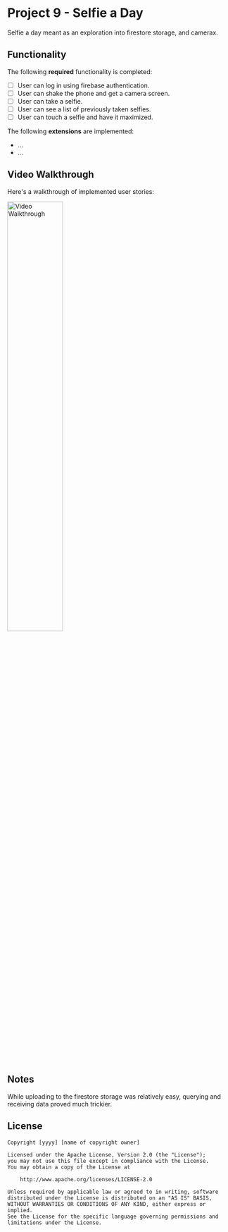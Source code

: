 # Project 9 - Selfie a Day

Selfie a day meant as an exploration into firestore storage, and camerax.
## Functionality 

The following **required** functionality is completed:

* [ ] User can log in using firebase authentication.
* [ ] User can shake the phone and get a camera screen.
* [ ] User can take a selfie.
* [ ] User can see a list of previously taken selfies.
* [ ] User can touch a selfie and have it maximized.

The following **extensions** are implemented:

* ...
* ...

## Video Walkthrough

Here's a walkthrough of implemented user stories:

<img src='showcase.gif' title='Video Walkthrough' width='50%' alt='Video Walkthrough' />


## Notes

While uploading to the firestore storage was relatively easy, querying and receiving data proved much trickier.

## License

    Copyright [yyyy] [name of copyright owner]

    Licensed under the Apache License, Version 2.0 (the "License");
    you may not use this file except in compliance with the License.
    You may obtain a copy of the License at

        http://www.apache.org/licenses/LICENSE-2.0

    Unless required by applicable law or agreed to in writing, software
    distributed under the License is distributed on an "AS IS" BASIS,
    WITHOUT WARRANTIES OR CONDITIONS OF ANY KIND, either express or implied.
    See the License for the specific language governing permissions and
    limitations under the License.
